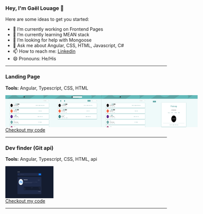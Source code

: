 ### Hey, I'm Gaël Louage 👋


Here are some ideas to get you started:

- 🔭 I’m currently working on Frontend Pages
- 🌱 I’m currently learning MEAN stack
- 🤔 I’m looking for help with Mongoose 
- 💬 Ask me about Angular, CSS, HTML, Javascript, C#
- 📫 How to reach me: <a href="https://www.linkedin.com/in/ga%C3%ABl-louage-812bb0224" target="_blank">Linkedin</a>
- 😄 Pronouns: He/His
<hr>

<h3>Landing Page</h3>
<p><strong>Tools:</strong> Angular, Typescript, CSS, HTML</p>
<div style="display:flex;">
  <img src="https://github.com/GaelLouage/landing-page-job/blob/main/main.PNG" width="150px" height="100px"> 
  <img src="https://github.com/GaelLouage/landing-page-job/blob/main/filtering.PNG"width="150px" height="100px"> 
  <img src="https://github.com/GaelLouage/landing-page-job/blob/main/main.PNG" width="150px" height="100px"> 
  <img src="https://github.com/GaelLouage/landing-page-job/blob/main/routing.PNG" width="150px" height="100px"> 
</div>
<a href="https://github.com/GaelLouage/landing-page-job" target="_blank">Checkout my code</a>
<hr>
<h3>Dev finder (Git api)</h3>
<p><strong>Tools:</strong> Angular, Typescript, CSS, HTML, api</p>
<div style="display:flex;">
  <img src="https://github.com/GaelLouage/devFinder/blob/main/appImg.PNG" width="150px" height="100px"> 
</div>
<a href="https://github.com/GaelLouage/devFinder" target="_blank">Checkout my code</a>
<hr>
